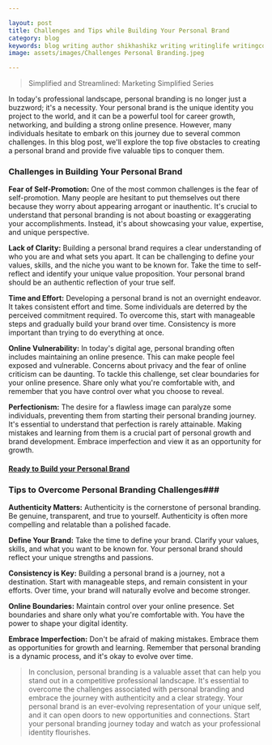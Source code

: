 ```yaml
---

layout: post
title: Challenges and Tips while Building Your Personal Brand
category: blog
keywords: blog writing author shikhashikz writing writinglife writingcommunity
image: assets/images/Challenges Personal Branding.jpeg

---
```

> Simplified and Streamlined: Marketing Simplified Series

In today's professional landscape, personal branding is no longer just a buzzword; it's a necessity. Your personal brand is the unique identity you project to the world, and it can be a powerful tool for career growth, networking, and building a strong online presence. However, many individuals hesitate to embark on this journey due to several common challenges. In this blog post, we'll explore the top five obstacles to creating a personal brand and provide five valuable tips to conquer them.

### Challenges in Building Your Personal Brand ###

**Fear of Self-Promotion:** One of the most common challenges is the fear of self-promotion. Many people are hesitant to put themselves out there because they worry about appearing arrogant or inauthentic. It's crucial to understand that personal branding is not about boasting or exaggerating your accomplishments. Instead, it's about showcasing your value, expertise, and unique perspective.

**Lack of Clarity:** Building a personal brand requires a clear understanding of who you are and what sets you apart. It can be challenging to define your values, skills, and the niche you want to be known for. Take the time to self-reflect and identify your unique value proposition. Your personal brand should be an authentic reflection of your true self.

**Time and Effort:** Developing a personal brand is not an overnight endeavor. It takes consistent effort and time. Some individuals are deterred by the perceived commitment required. To overcome this, start with manageable steps and gradually build your brand over time. Consistency is more important than trying to do everything at once.

**Online Vulnerability:** In today's digital age, personal branding often includes maintaining an online presence. This can make people feel exposed and vulnerable. Concerns about privacy and the fear of online criticism can be daunting. To tackle this challenge, set clear boundaries for your online presence. Share only what you're comfortable with, and remember that you have control over what you choose to reveal.

**Perfectionism:** The desire for a flawless image can paralyze some individuals, preventing them from starting their personal branding journey. It's essential to understand that perfection is rarely attainable. Making mistakes and learning from them is a crucial part of personal growth and brand development. Embrace imperfection and view it as an opportunity for growth.

#### [Ready to Build your Personal Brand](https://calendly.com/shikhapakhide) ####

### Tips to Overcome Personal Branding Challenges###

**Authenticity Matters:** Authenticity is the cornerstone of personal branding. Be genuine, transparent, and true to yourself. Authenticity is often more compelling and relatable than a polished facade.

**Define Your Brand:** Take the time to define your brand. Clarify your values, skills, and what you want to be known for. Your personal brand should reflect your unique strengths and passions.

**Consistency is Key:** Building a personal brand is a journey, not a destination. Start with manageable steps, and remain consistent in your efforts. Over time, your brand will naturally evolve and become stronger.

**Online Boundaries:** Maintain control over your online presence. Set boundaries and share only what you're comfortable with. You have the power to shape your digital identity.

**Embrace Imperfection:** Don't be afraid of making mistakes. Embrace them as opportunities for growth and learning. Remember that personal branding is a dynamic process, and it's okay to evolve over time.

> In conclusion, personal branding is a valuable asset that can help you stand out in a competitive professional landscape. It's essential to overcome the challenges associated with personal branding and embrace the journey with authenticity and a clear strategy. Your personal brand is an ever-evolving representation of your unique self, and it can open doors to new opportunities and connections. Start your personal branding journey today and watch as your professional identity flourishes.
